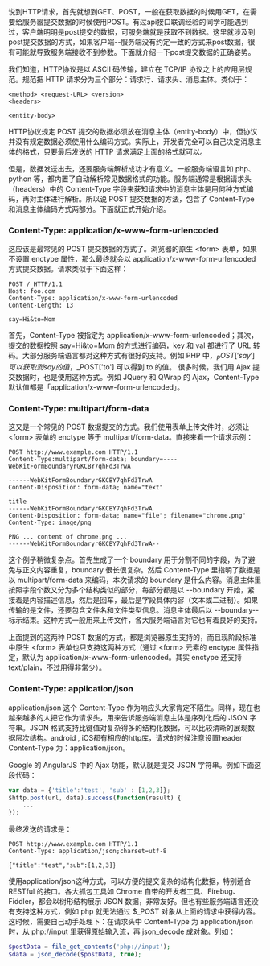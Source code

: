 说到HTTP请求，首先就想到GET、POST，一般在获取数据的时候用GET，在需要给服务器提交数据的时候使用POST。有过api接口联调经验的同学可能遇到过，客户端明明是post提交的数据，可服务端就是获取不到数据。这里就涉及到post提交数据的方式，如果客户端--服务端没有约定一致的方式来post数据，很有可能就导致服务端接收不到参数。下面就介绍一下post提交数据的正确姿势。

我们知道，HTTP协议是以 ASCII 码传输，建立在 TCP/IP 协议之上的应用层规范。规范把 HTTP 请求分为三个部分：请求行、请求头、消息主体。类似于：

```http
<method> <request-URL> <version>
<headers>

<entity-body>
```

HTTP协议规定 POST 提交的数据必须放在消息主体（entity-body）中，但协议并没有规定数据必须使用什么编码方式。实际上，开发者完全可以自己决定消息主体的格式，只要最后发送的 HTTP 请求满足上面的格式就可以。

但是，数据发送出去，还要服务端解析成功才有意义。一般服务端语言如 php、python 等，都内置了自动解析常见数据格式的功能。服务端通常是根据请求头（headers）中的 Content-Type 字段来获知请求中的消息主体是用何种方式编码，再对主体进行解析。所以说 POST 提交数据的方法，包含了 Content-Type 和消息主体编码方式两部分。下面就正式开始介绍。

### Content-Type: application/x-www-form-urlencoded

这应该是最常见的 POST 提交数据的方式了。浏览器的原生 <form\> 表单，如果不设置 enctype 属性，那么最终就会以 application/x-www-form-urlencoded 方式提交数据。请求类似于下面这样：

```http
POST / HTTP/1.1
Host: foo.com
Content-Type: application/x-www-form-urlencoded
Content-Length: 13

say=Hi&to=Mom
```
首先，Content-Type 被指定为 application/x-www-form-urlencoded；其次，提交的数据按照 say=Hi&to=Mom 的方式进行编码，key 和 val 都进行了 URL 转码。大部分服务端语言都对这种方式有很好的支持。例如 PHP 中，$_POST['say'] 可以获取到 say 的值，$_POST['to'] 可以得到 to 的值。
很多时候，我们用 Ajax 提交数据时，也是使用这种方式。例如 JQuery 和 QWrap 的 Ajax，Content-Type 默认值都是「application/x-www-form-urlencoded」。

### Content-Type:  multipart/form-data
这又是一个常见的 POST 数据提交的方式。我们使用表单上传文件时，必须让 <form\> 表单的 enctype 等于 multipart/form-data。直接来看一个请求示例：

```http
POST http://www.example.com HTTP/1.1
Content-Type:multipart/form-data; boundary=----WebKitFormBoundaryrGKCBY7qhFd3TrwA

------WebKitFormBoundaryrGKCBY7qhFd3TrwA
Content-Disposition: form-data; name="text"

title
------WebKitFormBoundaryrGKCBY7qhFd3TrwA
Content-Disposition: form-data; name="file"; filename="chrome.png"
Content-Type: image/png

PNG ... content of chrome.png ...
------WebKitFormBoundaryrGKCBY7qhFd3TrwA--
```

这个例子稍微复杂点。首先生成了一个 boundary 用于分割不同的字段，为了避免与正文内容重复，boundary 很长很复杂。然后 Content-Type 里指明了数据是以 multipart/form-data 来编码，本次请求的 boundary 是什么内容。消息主体里按照字段个数又分为多个结构类似的部分，每部分都是以 --boundary 开始，紧接着是内容描述信息，然后是回车，最后是字段具体内容（文本或二进制）。如果传输的是文件，还要包含文件名和文件类型信息。消息主体最后以 --boundary-- 标示结束。这种方式一般用来上传文件，各大服务端语言对它也有着良好的支持。

上面提到的这两种 POST 数据的方式，都是浏览器原生支持的，而且现阶段标准中原生 <form\> 表单也只支持这两种方式（通过 <form\> 元素的 enctype 属性指定，默认为 application/x-www-form-urlencoded。其实 enctype 还支持 text/plain，不过用得非常少）。

###  Content-Type:  application/json
application/json 这个 Content-Type 作为响应头大家肯定不陌生。同样，现在也越来越多的人把它作为请求头，用来告诉服务端消息主体是序列化后的 JSON 字符串。JSON 格式支持比键值对复杂得多的结构化数据，可以比较清晰的展现数据层次结构。android , iOS都有相应的http库，请求的时候注意设置header  Content-Type 为：application/json。

Google 的 AngularJS 中的 Ajax 功能，默认就是提交 JSON 字符串。例如下面这段代码：
```javascript
var data = {'title':'test', 'sub' : [1,2,3]};
$http.post(url, data).success(function(result) {
    ...
});
```

最终发送的请求是：

```http
POST http://www.example.com HTTP/1.1 
Content-Type: application/json;charset=utf-8

{"title":"test","sub":[1,2,3]}
```
使用application/json这种方式，可以方便的提交复杂的结构化数据，特别适合 RESTful 的接口。各大抓包工具如 Chrome 自带的开发者工具、Firebug、Fiddler，都会以树形结构展示 JSON 数据，非常友好。但也有些服务端语言还没有支持这种方式，例如 php 就无法通过 $_POST 对象从上面的请求中获得内容。这时候，需要自己动手处理下：在请求头中 Content-Type 为 application/json 时，从 php://input 里获得原始输入流，再 json_decode 成对象。列如：
```php
$postData = file_get_contents('php://input');
$data = json_decode($postData, true);
```

